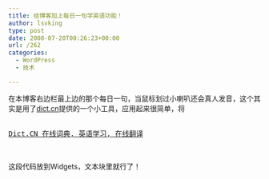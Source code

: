 ```yaml
---
title: 给博客加上每日一句学英语功能！
author: lsvking
type: post
date: 2008-07-20T00:26:23+00:00
url: /262
categories:
  - WordPress
  - 技术

---
```

在本博客右边栏最上边的那个每日一句，当鼠标划过小喇叭还会真人发音，这个其实是用了[dict.cn][1]提供的一个小工具，应用起来很简单，将

<pre lang="html"><span id="dict_daily">
<a href="http://dict.cn/" target="_blank">Dict.CN 在线词典, 英语学习, 在线翻译</a>
</span>

</pre>

这段代码放到Widgets，文本块里就行了！

 [1]: http://dict.cn